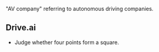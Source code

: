 "AV company" referring to autonomous driving companies.


## Drive.ai
- Judge whether four points form a square.